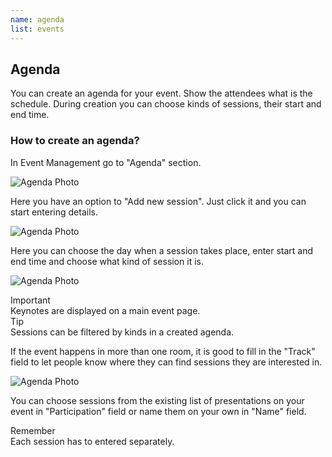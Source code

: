 ```yaml
---
name: agenda
list: events
---
```

<section>

  ## Agenda

  You can create an agenda for your event. Show the attendees what is the schedule. During creation you can choose kinds of sessions, their start and end time.

  ### How to create an agenda?

  In Event Management go to "Agenda" section.

  ![Agenda Photo](/images/agenda1.svg)

  Here you have an option to "Add new session". Just click it and you can start entering details.

  ![Agenda Photo](/images/agenda2.svg)

  Here you can choose the day when a session takes place, enter start and end time and choose what kind of session it is.

  ![Agenda Photo](/images/kindnew.svg)

  <article class="message is-primary">
    <div class="message-header">
      Important
    </div>
    <div class="message-body">
      Keynotes are displayed on a main event page.
    </div>
  </article>

  <article class="message is-info">
    <div class="message-header">
      Tip
    </div>
    <div class="message-body">
      Sessions can be filtered by kinds in a created agenda.
    </div>
  </article>

  If the event happens in more than one room, it is good to fill in the "Track" field to let people know where they can find sessions they are interested in.

  ![Agenda Photo](/images/tracknew.svg)

  You can choose sessions from the existing list of presentations on your event in "Participation" field or name them on your own in "Name" field.

  <article class="message is-warning">
    <div class="message-header">
      Remember
    </div>
    <div class="message-body">
      Each session has to entered separately.
    </div>
  </article>
</section>

